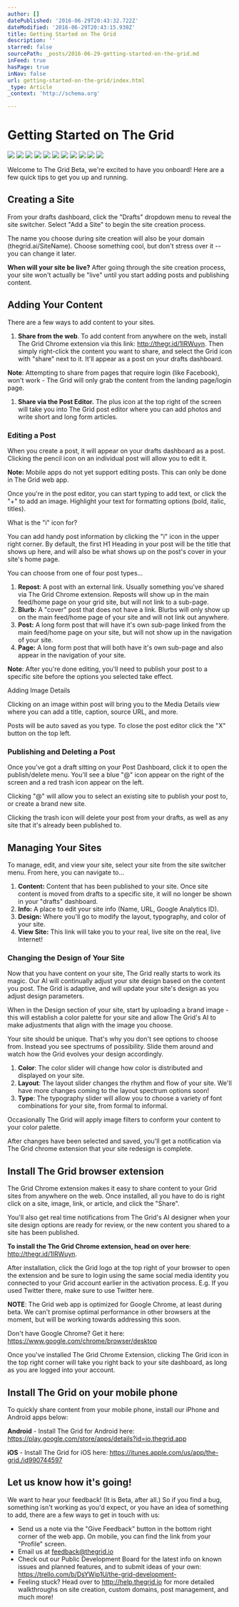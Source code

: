 ```yaml
---
author: []
datePublished: '2016-06-29T20:43:32.722Z'
dateModified: '2016-06-29T20:43:15.930Z'
title: Getting Started on The Grid
description: ''
starred: false
sourcePath: _posts/2016-06-29-getting-started-on-the-grid.md
inFeed: true
hasPage: true
inNav: false
url: getting-started-on-the-grid/index.html
_type: Article
_context: 'http://schema.org'

---
```

# Getting Started on The Grid
![](https://imgflo.herokuapp.com/graph/vahj1ThiexotieMo/b15d7bd8dba5ec42ce0a92706167cd6d/noop.gif?input=https%3A%2F%2Fd33v4339jhl8k0.cloudfront.net%2Fdocs%2Fassets%2F54dd53ebe4b086c0c0966e7a%2Fimages%2F5616ac809033602f2d9baebd%2Ffile-t8c0VXJ6mq.gif)
![](https://imgflo.herokuapp.com/graph/vahj1ThiexotieMo/2d684127c0109d901f9816642d7d099f/noop.gif?input=https%3A%2F%2Fd33v4339jhl8k0.cloudfront.net%2Fdocs%2Fassets%2F54dd53ebe4b086c0c0966e7a%2Fimages%2F5616ace29033602f2d9baec3%2Ffile-B9ogQ0DNxU.gif)
![](https://imgflo.herokuapp.com/graph/vahj1ThiexotieMo/0e2dfd42e912e6180f770d3b9992a5e7/noop.gif?input=https%3A%2F%2Fd33v4339jhl8k0.cloudfront.net%2Fdocs%2Fassets%2F54dd53ebe4b086c0c0966e7a%2Fimages%2F5616ad359033602f2d9baec5%2Ffile-mCAgjRD5iA.gif)
![](https://imgflo.herokuapp.com/graph/vahj1ThiexotieMo/0484bed59a05d102a03e67f3ce8fba22/noop.gif?input=https%3A%2F%2Fd33v4339jhl8k0.cloudfront.net%2Fdocs%2Fassets%2F54dd53ebe4b086c0c0966e7a%2Fimages%2F5616ada5c6979115d6ba7217%2Ffile-6p3VpVMHQE.gif)
![](https://imgflo.herokuapp.com/graph/vahj1ThiexotieMo/1fd168ce41aff820e815b307d06295e3/noop.gif?input=https%3A%2F%2Fd33v4339jhl8k0.cloudfront.net%2Fdocs%2Fassets%2F54dd53ebe4b086c0c0966e7a%2Fimages%2F5616adbbc6979115d6ba7218%2Ffile-FQzq15gRwO.gif)
![](https://imgflo.herokuapp.com/graph/vahj1ThiexotieMo/a3b68ca490f26ad98e99de8802895f4a/noop.gif?input=https%3A%2F%2Fd33v4339jhl8k0.cloudfront.net%2Fdocs%2Fassets%2F54dd53ebe4b086c0c0966e7a%2Fimages%2F5616add19033602f2d9baecb%2Ffile-FyNtzzsWaU.gif)
![](https://imgflo.herokuapp.com/graph/vahj1ThiexotieMo/ceb12d93d2ecdb2a7dbd1a062cb63a87/noop.gif?input=https%3A%2F%2Fd33v4339jhl8k0.cloudfront.net%2Fdocs%2Fassets%2F54dd53ebe4b086c0c0966e7a%2Fimages%2F5616adf5c6979115d6ba721d%2Ffile-98tflbKdDO.gif)
![](https://imgflo.herokuapp.com/graph/vahj1ThiexotieMo/90172b623a5bc30929e2d579027c6b80/noop.gif?input=https%3A%2F%2Fd33v4339jhl8k0.cloudfront.net%2Fdocs%2Fassets%2F54dd53ebe4b086c0c0966e7a%2Fimages%2F5616af689033602f2d9baee6%2Ffile-Y0Br9u0Ni6.gif)
![](https://imgflo.herokuapp.com/graph/vahj1ThiexotieMo/9e2f662425852d1a9ea5da55e8a19e48/noop.gif?input=https%3A%2F%2Fd33v4339jhl8k0.cloudfront.net%2Fdocs%2Fassets%2F54dd53ebe4b086c0c0966e7a%2Fimages%2F5616afc3c6979115d6ba7237%2Ffile-pbVlV09APH.gif)
![](https://imgflo.herokuapp.com/graph/vahj1ThiexotieMo/f5729823907dcc3e6eb6e4f71fbd6fd3/noop.gif?input=https%3A%2F%2Fd33v4339jhl8k0.cloudfront.net%2Fdocs%2Fassets%2F54dd53ebe4b086c0c0966e7a%2Fimages%2F5616afe9c6979115d6ba723b%2Ffile-g2L5ZjQ5LU.gif)
![](https://imgflo.herokuapp.com/graph/vahj1ThiexotieMo/81aa7f7c67e867be623c9b40b6e7c24e/noop.gif?input=https%3A%2F%2Fd33v4339jhl8k0.cloudfront.net%2Fdocs%2Fassets%2F54dd53ebe4b086c0c0966e7a%2Fimages%2F561671909033600ce5c51f6c%2Ffile-Obcq852pFY.gif)

Welcome to The Grid Beta, we're excited to have you onboard! Here are a few quick tips to get you up and running.

## Creating a Site

From your drafts dashboard, click the "Drafts" dropdown menu to reveal the site switcher. Select "Add a Site" to begin the site creation process.

The name you choose during site creation will also be your domain (thegrid.ai/SiteName). Choose something cool, but don't stress over it -- you can change it later.

**When will your site be live?** After going through the site creation process, your site won't actually be "live" until you start adding posts and publishing content.

## Adding Your Content

There are a few ways to add content to your sites.

1. **Share from the web**. To add content from anywhere on the web, install The Grid Chrome extension via this link: http://thegr.id/1IRWuyn. Then simply right-click the content you want to share, and select the Grid icon with "share" next to it. It'll appear as a post on your drafts dashboard.

**Note**: Attempting to share from pages that require login (like Facebook), won't work - The Grid will only grab the content from the landing page/login page.

1. **Share via the Post Editor.** The plus icon at the top right of the screen will take you into The Grid post editor where you can add photos and write short and long form articles.

### Editing a Post

When you create a post, it will appear on your drafts dashboard as a post. Clicking the pencil icon on an individual post will allow you to edit it.

**Note:** Mobile apps do not yet support editing posts. This can only be done in The Grid web app.

Once you're in the post editor, you can start typing to add text, or click the "+" to add an image. Highlight your text for formatting options (bold, italic, titles).

What is the "i" icon for?

You can add handy post information by clicking the "i" icon in the upper right corner. By default, the first H1 Heading in your post will be the title that shows up here, and will also be what shows up on the post's cover in your site's home page.

You can choose from one of four post types...

1. **Repost**: A post with an external link. Usually something you've shared via The Grid Chrome extension. Reposts will show up in the main feed/home page on your grid site, but will not link to a sub-page.
2. **Blurb:** A "cover" post that does not have a link. Blurbs will only show up on the main feed/home page of your site and will not link out anywhere.
3. **Post:** A long form post that will have it's own sub-page linked from the main feed/home page on your site, but will not show up in the navigation of your site.
4. **Page:** A long form post that will both have it's own sub-page and also appear in the navigation of your site.

**Note**: After you're done editing, you'll need to publish your post to a specific site before the options you selected take effect.

Adding Image Details

Clicking on an image within post will bring you to the Media Details view where you can add a title, caption, source URL, and more.

Posts will be auto saved as you type. To close the post editor click the "X" button on the top left.

### Publishing and Deleting a Post

Once you've got a draft sitting on your Post Dashboard, click it to open the publish/delete menu. You'll see a blue "@" icon appear on the right of the screen and a red trash icon appear on the left.

Clicking "@" will allow you to select an existing site to publish your post to, or create a brand new site.

Clicking the trash icon will delete your post from your drafts, as well as any site that it's already been published to.

## Managing Your Sites

To manage, edit, and view your site, select your site from the site switcher menu. From here, you can navigate to...

1. **Content:** Content that has been published to your site. Once site content is moved from drafts to a specific site, it will no longer be shown in your "drafts" dashboard.
2. **Info:** A place to edit your site info (Name, URL, Google Analytics ID).
3. **Design:** Where you'll go to modify the layout, typography, and color of your site.
4. **View Site:** This link will take you to your real, live site on the real, live Internet!

### Changing the Design of Your Site

Now that you have content on your site, The Grid really starts to work its magic. Our AI will continually adjust your site design based on the content you post. The Grid is adaptive, and will update your site's design as you adjust design parameters.

When in the Design section of your site, start by uploading a brand image - this will establish a color palette for your site and allow The Grid's AI to make adjustments that align with the image you choose.

Your site should be unique. That's why you don't see options to choose from. Instead you see spectrums of possibility. Slide them around and watch how the Grid evolves your design accordingly.

1. **Color**: The color slider will change how color is distributed and displayed on your site.
2. **Layout**: The layout slider changes the rhythm and flow of your site. We'll have more changes coming to the layout spectrum options soon!
3. **Type**: The typography slider will allow you to choose a variety of font combinations for your site, from formal to informal.

Occasionally The Grid will apply image filters to conform your content to your color palette.

After changes have been selected and saved, you'll get a notification via The Grid chrome extension that your site redesign is complete.

## Install The Grid browser extension

The Grid Chrome extension makes it easy to share content to your Grid sites from anywhere on the web. Once installed, all you have to do is right click on a site, image, link, or article, and click the "Share".

You'll also get real time notifications from The Grid's AI designer when your site design options are ready for review, or the new content you shared to a site has been published.

**To install the The Grid Chrome extension, head on over here**: http://thegr.id/1IRWuyn.

After installation, click the Grid logo at the top right of your browser to open the extension and be sure to login using the same social media identity you connected to your Grid account earlier in the activation process. E.g. If you used Twitter there, make sure to use Twitter here.

**NOTE**: The Grid web app is optimized for Google Chrome, at least during beta. We can't promise optimal performance in other browsers at the moment, but will be working towards addressing this soon.

Don't have Google Chrome? Get it here: https://www.google.com/chrome/browser/desktop

Once you've installed The Grid Chrome Extension, clicking The Grid icon in the top right corner will take you right back to your site dashboard, as long as you are logged into your account.

## Install The Grid on your mobile phone

To quickly share content from your mobile phone, install our iPhone and Android apps below:

**Android** - Install The Grid for Android here: https://play.google.com/store/apps/details?id=io.thegrid.app

**iOS** - Install The Grid for iOS here: https://itunes.apple.com/us/app/the-grid./id990744597

## Let us know how it's going!

We want to hear your feedback! (It is Beta, after all.) So if you find a bug, something isn't working as you'd expect, or you have an idea of something to add, there are a few ways to get in touch with us:

* Send us a note via the "Give Feedback" button in the bottom right corner of the web app. On mobile, you can find the link from your "Profile" screen.
* Email us at feedback@thegrid.io
* Check out our Public Development Board for the latest info on known issues and planned features, and to submit ideas of your own: https://trello.com/b/DsYWip1U/the-grid-development-
* Feeling stuck? Head over to http://help.thegrid.io for more detailed walkthroughs on site creation, custom domains, post management, and much more!
